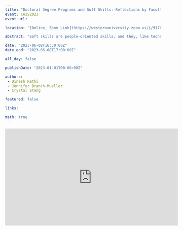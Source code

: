```yaml
---
title: "Doctoral Degree Programs and Soft Skills: Reflections by Faculty Members"
event: CAIS2023
event_url: 

location: "[Online, Zoom Link](https://westernuniversity.zoom.us/j/91763770204)"

abstract: "Soft skills are people-oriented skills, and they, like technical (hard) skills, are essential for employees including faculty members. A qualitative pilot study was conducted with eight current and retired faculty members to learn how they acquired and/or honed soft skills during their doctoral program. The analysis of semi-structured interviews revealed that the participants explicitly and implicitly gained soft skills through formal and informal opportunities during their program of study. This study will contribute to literature related to soft skills, particularly in the context of academic work. The study also aims to draw attention to the ways in which soft skills can be systematically and intentionally taught and nurtured during a doctoral student’s program of study."

date: "2023-06-08T16:30:00Z"
date_end: "2023-06-08T17:00:00Z"

all_day: false

publishDate: "2023-01-01T00:00:00Z"

authors:
 - Dinesh Rathi
 - Jennifer Branch-Mueller
 - Crystal Stang

featured: false

links:

math: true
---
```


<iframe width="560" height="315" src="https://www.youtube.com/embed/tWXAqpwtWh8" title="YouTube video player" frameborder="0" allow="accelerometer; autoplay; clipboard-write; encrypted-media; gyroscope; picture-in-picture; web-share" allowfullscreen></iframe>
